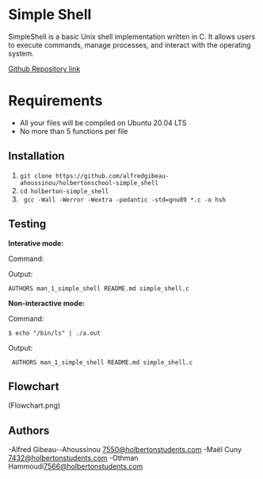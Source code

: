 # Simple Shell

SimpleShell is a basic Unix shell implementation written in C. It allows users to execute commands, manage processes, and interact with the operating system.

[Github Repository link](https://github.com/alfredgibeau-ahoussinou/holbertonschool-simple_shell)

# Requirements


- All your files will be compiled on Ubuntu 20.04 LTS
-   No more than 5 functions per file





## Installation

 1. `git clone https://github.com/alfredgibeau-ahoussinou/holbertonschool-simple_shell`
2. `cd holberton-simple_shell`
 3.   ` gcc -Wall -Werror -Wextra -pedantic -std=gnu89 *.c -o hsh`

## Testing
**Interative mode:**

Command:


Output:

    AUTHORS man_1_simple_shell README.md simple_shell.c 

**Non-interactive mode:**

Command:
```
$ echo "/bin/ls" | ./a.out
```
Output:

     AUTHORS man_1_simple_shell README.md simple_shell.c

## Flowchart 

(Flowchart.png)

## Authors
-Alfred Gibeau--Ahoussinou <7550@holbertonstudents.com>
-Maël Cuny <7432@holbertonstudents.com>
-Othman Hammoudi<7566@holbertonstudents.com>